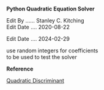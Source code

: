 
  **Python Quadratic Equation Solver**  

  Edit By ...... Stanley C. Kitching  
  Edit Date .... 2020-08-22  
  
  Edit Date .... 2024-02-29  
  
  use random integers for coefficients  
  to be used to test the solver  
  
  
  **Reference**  

  [Quadratic Discriminant](https://shorturl.at/b551w)  
  
  

